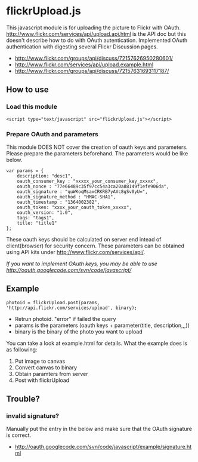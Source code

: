 # flickrUpload.js

This javascript module is for uploading the picture to Flickr with OAuth.
http://www.flickr.com/services/api/upload.api.html is the API doc but this doesn't describe how to do with OAuth autentication.
Implemented OAuth authentication with digesting several Flickr Discussion pages.

* http://www.flickr.com/groups/api/discuss/72157626950280601/
* http://www.flickr.com/services/api/upload.example.html
* http://www.flickr.com/groups/api/discuss/72157631693117187/

## How to use

### Load this module 

    <script type="text/javascript" src="flickrUpload.js"></script>

### Prepare OAuth and parameters

This module DOES NOT cover the creation of oauth keys and parameters. Please prepare the parameters beforehand. 
The parameters would be like below.

    var params = {
        description: "desc1",
        oauth_consumer_key : "xxxxx_your_consumer_key_xxxxx",
        oauth_nonce : "77e66489c35f97cc54a3ca20a88149f1efe906da",
        oauth_signature : "quWKoqMsaxCRKRB7yAVc8gSv0yU=",
        oauth_signature_method : "HMAC-SHA1",
        oauth_timestamp : "1364002382",
        oauth_token: "xxxx_your_oauth_token_xxxxx",
        oauth_version: "1.0",
        tags: "tags1",
        title: "title1"
    };

These oauth keys should be calculated on server end intead of client(browser) for security concern.
These parameters can be obtained using API kits under http://www.flickr.com/services/api/.

*If you want to implement OAuth keys, you may be able to use http://oauth.googlecode.com/svn/code/javascript/* 

## Example

    photoid = flickrUpload.post(params, 'http://api.flickr.com/services/upload', binary);

* Retrun photoid. "error" if failed the query
* params is the parameters (oauth keys + parameter(title, description,,,))
* binary is the binary of the photo you want to upload 


You can take a look at example.html for details. What the example does is as following: 

1. Put image to canvas 
2. Convert canvas to binary 
3. Obtain paramters from server 
4. Post with flickrUpload

## Trouble? 

### invalid signature?  

Manually put the entry in the below and make sure that the OAuth signature is correct.

 * http://oauth.googlecode.com/svn/code/javascript/example/signature.html

